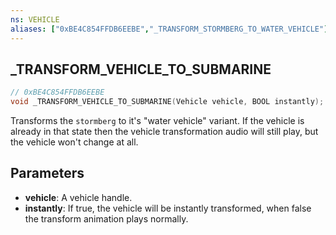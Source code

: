```yaml
---
ns: VEHICLE
aliases: ["0xBE4C854FFDB6EEBE","_TRANSFORM_STORMBERG_TO_WATER_VEHICLE"]
---
```

## _TRANSFORM_VEHICLE_TO_SUBMARINE

```c
// 0xBE4C854FFDB6EEBE
void _TRANSFORM_VEHICLE_TO_SUBMARINE(Vehicle vehicle, BOOL instantly);
```

Transforms the `stormberg` to it's "water vehicle" variant. If the vehicle is already in that state then the vehicle transformation audio will still play, but the vehicle won't change at all.

## Parameters
* **vehicle**: A vehicle handle.
* **instantly**: If true, the vehicle will be instantly transformed, when false the transform animation plays normally.
